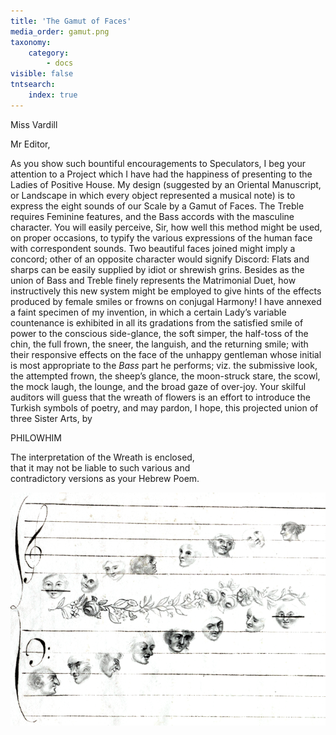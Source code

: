 ```yaml
---
title: 'The Gamut of Faces'
media_order: gamut.png
taxonomy:
    category:
        - docs
visible: false
tntsearch:
    index: true
---
```


<div class="author">Miss Vardill</div>

Mr Editor,

As you show such bountiful encouragements to Speculators, I beg your attention to a Project which I have had the happiness of presenting to the Ladies of Positive House. My design (suggested by an Oriental Manuscript, or Landscape in which every object represented a musical note) is to express the eight sounds of our Scale by a Gamut of Faces. The Treble requires Feminine features, and the Bass accords with the masculine character. You will easily perceive, Sir, how well this method might be used, on proper occasions, to typify the various expressions of the human face with correspondent sounds. Two beautiful faces joined might imply a concord; other of an opposite character would signify Discord: Flats and sharps can be easily supplied by idiot or shrewish grins. Besides as the union of Bass and Treble finely represents the Matrimonial Duet, how instructively this new system might be employed to give hints of the effects produced by female smiles or frowns on conjugal Harmony! I have annexed a faint specimen of my invention, in which a certain Lady’s variable countenance is exhibited in all its gradations from the satisfied smile of power to the conscious side-glance, the soft simper, the half-toss of the chin, the full frown, the sneer, the languish, and the returning smile; with their responsive effects on the face of the unhappy gentleman whose initial is most appropriate to the *Bass* part he performs; viz. the submissive look, the attempted frown, the sheep’s glance, the moon-struck stare, the scowl, the mock laugh, the lounge, and the broad gaze of over-joy. Your skilful auditors will guess that the wreath of flowers is an effort to introduce the Turkish symbols of poetry, and may pardon, I hope, this projected union of three Sister Arts, by

PHILOWHIM

The interpretation of the Wreath is enclosed,  
that it may not be liable to such various and  
contradictory versions as your Hebrew Poem.

![Gamut of Faces](gamut.png?resize=400)

